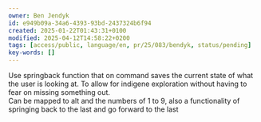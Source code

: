```yaml
---
owner: Ben Jendyk
id: e949b09a-34a6-4393-93bd-2437324b6f94
created: 2025-01-22T01:43:31+0100
modified: 2025-04-12T14:58:22+0200
tags: [access/public, language/en, pr/25/083/bendyk, status/pending]
key-words: []
---
```


Use springback function that on command saves the current state of what the user is looking at. To allow for indigene exploration without having to fear on missing something out.  
Can be mapped to alt and the numbers of 1 to 9, also a functionality of springing back to the last and go forward to the last
